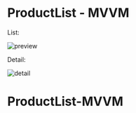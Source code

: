 # ProductList - MVVM

List:

![preview](https://user-images.githubusercontent.com/26388092/119102211-733d8c80-ba22-11eb-82fe-44220ccb3f2d.png)

Detail:

![detail](https://user-images.githubusercontent.com/26388092/119158001-6ccd0600-ba5e-11eb-8083-b7d7e26a8fc3.png)
# ProductList-MVVM
